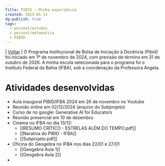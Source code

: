 ```yaml
---
Title: PIBID - Minha experiência
created: 2025-01-13
dg-publish: true
tags:
  - pessoal/estudos
  - pessoal/matematica
  - PIBID
---
```

| [Voltar](index) |
O Programa Institucional de Bolsa de Iniciação à Docência (Pibid) foi iniciado em 1º de novembro de 2024, com previsão de término em 31 de outubro de 2026. A minha escola selecionada para o programa foi o Instituto Federal da Bahia (IFBA), sob a coordenação da Professora Angela.
# Atividades desenvolvidas
- Aula inaugural PIBID/IFBA 2024 em 26 de novembro no Youtube
- Reunião online em 02/12/2024 (arquivo do Subprojeto)
- Curso de no google: Generative AI for Educators
- Reunião presencial em 10 de dezembro
- Cinema no IFBA no dia 13/12: 
	- [[RESUMO CRÍTICO - ESTRELAS ALÉM DO TEMPO.pdf]]
	- [[Narativa do PIBID - IFBA]]
	- [[Subprojeto.pdf]]
- Oficina do Geogebra no IFBA nos dias 22/01 e 27/01
	- [[Geogebra Aula 1]]
	- [[Geogebra Aula 2]]
- 
